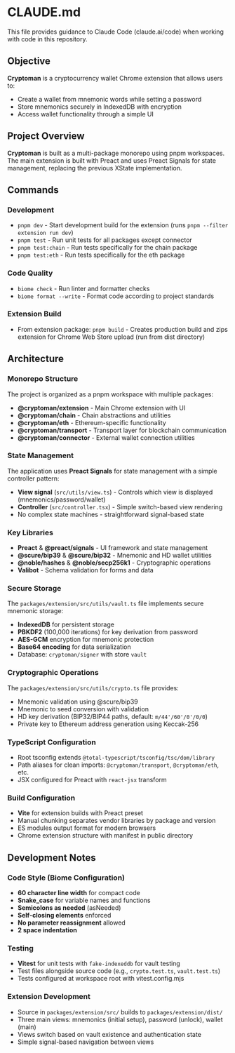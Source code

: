 # CLAUDE.md

This file provides guidance to Claude Code (claude.ai/code) when working with code in this repository.

## Objective

**Cryptoman** is a cryptocurrency wallet Chrome extension that allows users to:
- Create a wallet from mnemonic words while setting a password
- Store mnemonics securely in IndexedDB with encryption
- Access wallet functionality through a simple UI

## Project Overview

**Cryptoman** is built as a multi-package monorepo using pnpm workspaces. The main extension is built with Preact and uses Preact Signals for state management, replacing the previous XState implementation.

## Commands

### Development
- `pnpm dev` - Start development build for the extension (runs `pnpm --filter extension run dev`)
- `pnpm test` - Run unit tests for all packages except connector
- `pnpm test:chain` - Run tests specifically for the chain package
- `pnpm test:eth` - Run tests specifically for the eth package

### Code Quality
- `biome check` - Run linter and formatter checks
- `biome format --write` - Format code according to project standards

### Extension Build
- From extension package: `pnpm build` - Creates production build and zips extension for Chrome Web Store upload (run from dist directory)

## Architecture

### Monorepo Structure
The project is organized as a pnpm workspace with multiple packages:
- **@cryptoman/extension** - Main Chrome extension with UI
- **@cryptoman/chain** - Chain abstractions and utilities
- **@cryptoman/eth** - Ethereum-specific functionality
- **@cryptoman/transport** - Transport layer for blockchain communication
- **@cryptoman/connector** - External wallet connection utilities

### State Management
The application uses **Preact Signals** for state management with a simple controller pattern:
- **View signal** (`src/utils/view.ts`) - Controls which view is displayed (mnemonics/password/wallet)
- **Controller** (`src/controller.tsx`) - Simple switch-based view rendering
- No complex state machines - straightforward signal-based state

### Key Libraries
- **Preact** & **@preact/signals** - UI framework and state management
- **@scure/bip39** & **@scure/bip32** - Mnemonic and HD wallet utilities
- **@noble/hashes** & **@noble/secp256k1** - Cryptographic operations
- **Valibot** - Schema validation for forms and data

### Secure Storage
The `packages/extension/src/utils/vault.ts` file implements secure mnemonic storage:
- **IndexedDB** for persistent storage
- **PBKDF2** (100,000 iterations) for key derivation from password
- **AES-GCM** encryption for mnemonic protection
- **Base64 encoding** for data serialization
- Database: `cryptoman/signer` with store `vault`

### Cryptographic Operations
The `packages/extension/src/utils/crypto.ts` file provides:
- Mnemonic validation using @scure/bip39
- Mnemonic to seed conversion with validation
- HD key derivation (BIP32/BIP44 paths, default: `m/44'/60'/0'/0/0`)
- Private key to Ethereum address generation using Keccak-256

### TypeScript Configuration
- Root tsconfig extends `@total-typescript/tsconfig/tsc/dom/library`
- Path aliases for clean imports: `@cryptoman/transport`, `@cryptoman/eth`, etc.
- JSX configured for Preact with `react-jsx` transform

### Build Configuration
- **Vite** for extension builds with Preact preset
- Manual chunking separates vendor libraries by package and version
- ES modules output format for modern browsers
- Chrome extension structure with manifest in public directory

## Development Notes

### Code Style (Biome Configuration)
- **60 character line width** for compact code
- **Snake_case** for variable names and functions
- **Semicolons as needed** (asNeeded)
- **Self-closing elements** enforced
- **No parameter reassignment** allowed
- **2 space indentation**

### Testing
- **Vitest** for unit tests with `fake-indexeddb` for vault testing
- Test files alongside source code (e.g., `crypto.test.ts`, `vault.test.ts`)
- Tests configured at workspace root with vitest.config.mjs

### Extension Development
- Source in `packages/extension/src/` builds to `packages/extension/dist/`
- Three main views: mnemonics (initial setup), password (unlock), wallet (main)
- Views switch based on vault existence and authentication state
- Simple signal-based navigation between views